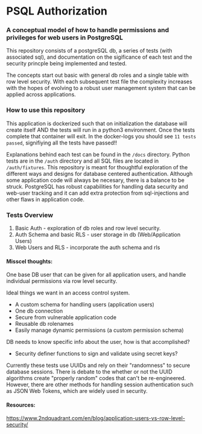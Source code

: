 # PSQL Authorization

### A conceptual model of how to handle permissions and privileges for web users in PostgreSQL

This repository consists of a postgreSQL db, a series of tests (with associated sql), and documentation on the sigificance of each test and the security princple being implemented and tested.

The concepts start out basic with general db roles and a single table with row level security. With each subsequent test file the complexity increases with the hopes of evolving to a robust user management system that can be applied across applications.

### How to use this repository

This application is dockerized such that on initialization the database will create itself AND the tests will run in a python3 environment. Once the tests complete that container will exit. In the docker-logs you should see `11 tests passed`, signifiying all the tests have passed!!

Explanations behind each test can be found in the `/docs` directory. Python tests are in the `/auth` directory and all SQL files are located in `/auth/fixtures`. This repository is meant for thoughtful exploration of the different ways and designs for database centered authentication. Although some application code will always be necesary, there is a balance to be struck. PostgreSQL has robust capabilities for handling data security and web-user tracking and it can add extra protection from sql-injections and other flaws in application code.

### Tests Overview

1. Basic Auth - exploration of db roles and row level security.
2. Auth Schema and basic RLS - user storage in db (Web/Application Users)
3. Web Users and RLS - incorporate the auth schema and rls

#### Misscel thoughts:

One base DB user that can be given for all application users, and handle individual permissions via row level security.

Ideal things we want in an access control system.

- A custom schema for handling users (application users)
- One db connection
- Secure from vulnerable application code
- Reusable db rolenames
- Easily manage dynamic permissions (a custom permission schema)

DB needs to know specific info about the user, how is that accomplished?

- Security definer functions to sign and validate using secret keys?

Currently these tests use UUIDs and rely on their "randomness" to secure database sessions. There is debate to the whether or not the UUID algorithms create "properly random" codes that can't be re-engineered. However, there are other methods for handling session authentication such as JSON Web Tokens, which are widely used in security.

#### Resources:

https://www.2ndquadrant.com/en/blog/application-users-vs-row-level-security/
